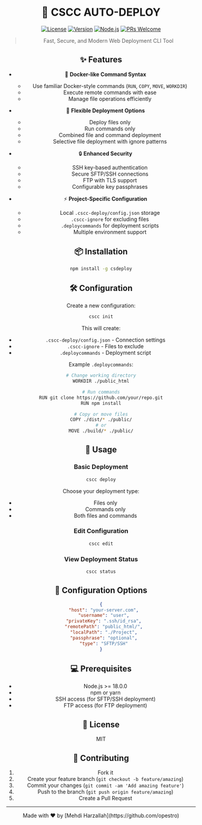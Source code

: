 <div align="center">
  
# 🚀 CSCC AUTO-DEPLOY

[![License](https://img.shields.io/badge/license-MIT-blue.svg)](LICENSE)
[![Version](https://img.shields.io/badge/version-1.2.0-brightgreen.svg)](package.json)
[![Node.js](https://img.shields.io/badge/node-%3E%3D%2018.0.0-green.svg)](https://nodejs.org)
[![PRs Welcome](https://img.shields.io/badge/PRs-welcome-brightgreen.svg)](http://makeapullrequest.com)

> Fast, Secure, and Modern Web Deployment CLI Tool

## ✨ Features

- 🐳 **Docker-like Command Syntax**
  - Use familiar Docker-style commands (`RUN`, `COPY`, `MOVE`, `WORKDIR`)
  - Execute remote commands with ease
  - Manage file operations efficiently

- 🔄 **Flexible Deployment Options**
  - Deploy files only
  - Run commands only
  - Combined file and command deployment
  - Selective file deployment with ignore patterns

- 🔒 **Enhanced Security**
  - SSH key-based authentication
  - Secure SFTP/SSH connections
  - FTP with TLS support
  - Configurable key passphrases

- ⚡ **Project-Specific Configuration**
  - Local `.cscc-deploy/config.json` storage
  - `.cscc-ignore` for excluding files
  - `.deploycommands` for deployment scripts
  - Multiple environment support

## 📦 Installation

```bash
npm install -g csdeploy
```

## 🛠️ Configuration

Create a new configuration:

```bash
cscc init
```

This will create:
- `.cscc-deploy/config.json` - Connection settings
- `.cscc-ignore` - Files to exclude
- `.deploycommands` - Deployment script

Example `.deploycommands`:
```bash
# Change working directory
WORKDIR ./public_html

# Run commands
RUN git clone https://github.com/your/repo.git
RUN npm install

# Copy or move files
COPY ./dist/* ./public/
# or
MOVE ./build/* ./public/
```

## 🚀 Usage

### Basic Deployment

```bash
cscc deploy
```

Choose your deployment type:
- Files only
- Commands only
- Both files and commands

### Edit Configuration

```bash
cscc edit
```

### View Deployment Status

```bash
cscc status
```

## 🔧 Configuration Options

```json
{
  "host": "your-server.com",
  "username": "user",
  "privateKey": ".ssh/id_rsa",
  "remotePath": "public_html/",
  "localPath": "./Project",
  "passphrase": "optional",
  "type": "SFTP/SSH"
}
```

## 💻 Prerequisites

- Node.js >= 18.0.0
- npm or yarn
- SSH access (for SFTP/SSH deployment)
- FTP access (for FTP deployment)

## 📝 License

MIT 

## 🤝 Contributing

1. Fork it
2. Create your feature branch (`git checkout -b feature/amazing`)
3. Commit your changes (`git commit -am 'Add amazing feature'`)
4. Push to the branch (`git push origin feature/amazing`)
5. Create a Pull Request

---

<div align="center">
Made with ❤️ by [Mehdi Harzallah](https://github.com/opestro)

</div>
